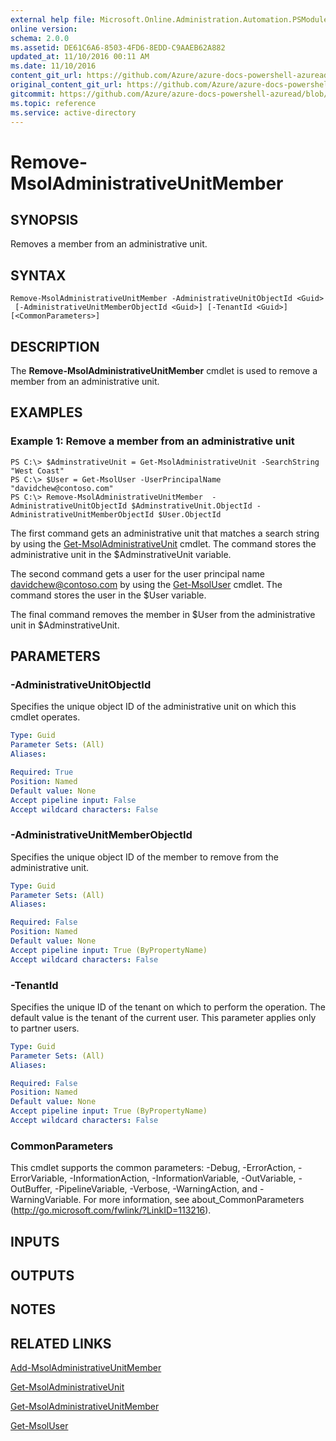 ```yaml
---
external help file: Microsoft.Online.Administration.Automation.PSModule.dll-Help.xml
online version:
schema: 2.0.0
ms.assetid: DE61C6A6-8503-4FD6-8EDD-C9AAEB62A882
updated_at: 11/10/2016 00:11 AM
ms.date: 11/10/2016
content_git_url: https://github.com/Azure/azure-docs-powershell-azuread/blob/VinceSmith-patch-7/Azure%20AD%20Cmdlets/MSOnline/v1/Remove-MsolAdministrativeUnitMember.md
original_content_git_url: https://github.com/Azure/azure-docs-powershell-azuread/blob/VinceSmith-patch-7/Azure%20AD%20Cmdlets/MSOnline/v1/Remove-MsolAdministrativeUnitMember.md
gitcommit: https://github.com/Azure/azure-docs-powershell-azuread/blob/f72983e84de2f467e1a00ba8a6d58936035a33db
ms.topic: reference
ms.service: active-directory
---
```


# Remove-MsolAdministrativeUnitMember

## SYNOPSIS
Removes a member from an administrative unit.

## SYNTAX

```
Remove-MsolAdministrativeUnitMember -AdministrativeUnitObjectId <Guid>
 [-AdministrativeUnitMemberObjectId <Guid>] [-TenantId <Guid>] [<CommonParameters>]
```

## DESCRIPTION
The **Remove-MsolAdministrativeUnitMember** cmdlet is used to remove a member from an administrative unit.

## EXAMPLES

### Example 1: Remove a member from an administrative unit

```
PS C:\> $AdminstrativeUnit = Get-MsolAdministrativeUnit -SearchString "West Coast"
PS C:\> $User = Get-MsolUser -UserPrincipalName "davidchew@contoso.com"
PS C:\> Remove-MsolAdministrativeUnitMember  -AdministrativeUnitObjectId $AdminstrativeUnit.ObjectId -AdministrativeUnitMemberObjectId $User.ObjectId
```

The first command gets an administrative unit that matches a search string by using the [Get-MsolAdministrativeUnit](./Get-MsolAdministrativeUnit.md) cmdlet.
The command stores the administrative unit in the $AdminstrativeUnit variable.

The second command gets a user for the user principal name davidchew@contoso.com by using the [Get-MsolUser](./Get-MsolUser.md) cmdlet.
The command stores the user in the $User variable.

The final command removes the member in $User from the administrative unit in $AdminstrativeUnit.

## PARAMETERS

### -AdministrativeUnitObjectId
Specifies the unique object ID of the administrative unit on which this cmdlet operates.

```yaml
Type: Guid
Parameter Sets: (All)
Aliases:

Required: True
Position: Named
Default value: None
Accept pipeline input: False
Accept wildcard characters: False
```

### -AdministrativeUnitMemberObjectId
Specifies the unique object ID of the member to remove from the administrative unit.

```yaml
Type: Guid
Parameter Sets: (All)
Aliases:

Required: False
Position: Named
Default value: None
Accept pipeline input: True (ByPropertyName)
Accept wildcard characters: False
```

### -TenantId
Specifies the unique ID of the tenant on which to perform the operation.
The default value is the tenant of the current user.
This parameter applies only to partner users.

```yaml
Type: Guid
Parameter Sets: (All)
Aliases:

Required: False
Position: Named
Default value: None
Accept pipeline input: True (ByPropertyName)
Accept wildcard characters: False
```

### CommonParameters
This cmdlet supports the common parameters: -Debug, -ErrorAction, -ErrorVariable, -InformationAction, -InformationVariable, -OutVariable, -OutBuffer, -PipelineVariable, -Verbose, -WarningAction, and -WarningVariable. For more information, see about_CommonParameters (http://go.microsoft.com/fwlink/?LinkID=113216).

## INPUTS

## OUTPUTS

## NOTES

## RELATED LINKS
[Add-MsolAdministrativeUnitMember](./Add-MsolAdministrativeUnitMember.md)

[Get-MsolAdministrativeUnit](./Get-MsolAdministrativeUnit.md)

[Get-MsolAdministrativeUnitMember](./Get-MsolAdministrativeUnitMember.md)

[Get-MsolUser](./Get-MsolUser.md)
